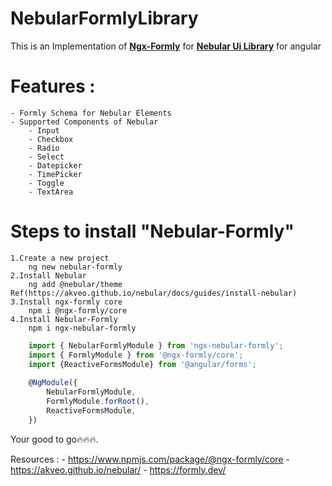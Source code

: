 # NebularFormlyLibrary

This is an Implementation of **[Ngx-Formly](https://formly.dev/)** for **[Nebular Ui Library](https://akveo.github.io/nebular/)** for angular

# Features :
    - Formly Schema for Nebular Elements
    - Supported Components of Nebular 
        - Input
        - Checkbox
        - Radio
        - Select
        - Datepicker
        - TimePicker
        - Toggle
        - TextArea
        
# Steps to install "Nebular-Formly"
    1.Create a new project 
        ng new nebular-formly
    2.Install Nebular 
        ng add @nebular/theme   Ref(https://akveo.github.io/nebular/docs/guides/install-nebular)
    3.Install ngx-formly core
        npm i @ngx-formly/core
    4.Install Nebular-Formly
        npm i ngx-nebular-formly

```javascript
    import { NebularFormlyModule } from 'ngx-nebular-formly';
    import { FormlyModule } from '@ngx-formly/core';
    import {ReactiveFormsModule} from '@angular/forms';
    
    @NgModule({
        NebularFormlyModule,
        FormlyModule.forRoot(),
        ReactiveFormsModule,
    })
```

Your good to go🔥🔥🔥.

Resources :
    - https://www.npmjs.com/package/@ngx-formly/core
    - https://akveo.github.io/nebular/
    - https://formly.dev/
